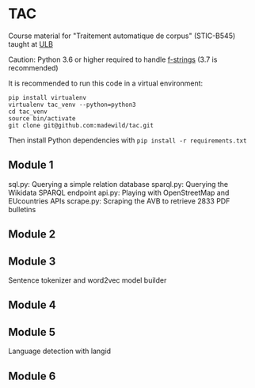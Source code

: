 # TAC

Course material for "Traitement automatique de corpus" (STIC-B545) taught at [ULB](https://ulb.be)

Caution: Python 3.6 or higher required to handle [f-strings](https://www.python.org/dev/peps/pep-0498/) (3.7 is recommended)

It is recommended to run this code in a virtual environment: 

```
pip install virtualenv
virtualenv tac_venv --python=python3
cd tac_venv
source bin/activate
git clone git@github.com:madewild/tac.git
```

Then install Python dependencies with `pip install -r requirements.txt`

## Module 1

sql.py: Querying a simple relation database
sparql.py: Querying the Wikidata SPARQL endpoint
api.py: Playing with OpenStreetMap and EUcountries APIs
scrape.py: Scraping the AVB to retrieve 2833 PDF bulletins

## Module 2

## Module 3

Sentence tokenizer and word2vec model builder

## Module 4

## Module 5

Language detection with langid

## Module 6
